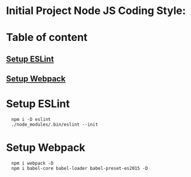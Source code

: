 # Initial Project Node JS Coding Style:
# Table of content
## [Setup ESLint](#eslint)
## [Setup Webpack](#webpack)
# Setup ESLint
      npm i -D eslint
      ./node_modules/.bin/eslint --init
 # Setup Webpack
      npm i webpack -D
      npm i babel-core babel-loader babel-preset-es2015 -D